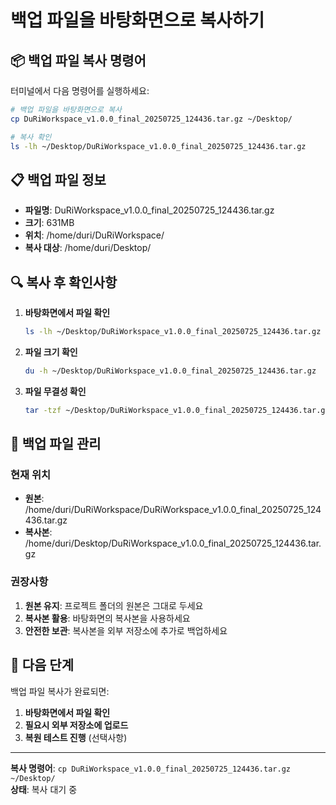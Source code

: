 # 백업 파일을 바탕화면으로 복사하기

## 📦 백업 파일 복사 명령어

터미널에서 다음 명령어를 실행하세요:

```bash
# 백업 파일을 바탕화면으로 복사
cp DuRiWorkspace_v1.0.0_final_20250725_124436.tar.gz ~/Desktop/

# 복사 확인
ls -lh ~/Desktop/DuRiWorkspace_v1.0.0_final_20250725_124436.tar.gz
```

## 📋 백업 파일 정보

- **파일명**: DuRiWorkspace_v1.0.0_final_20250725_124436.tar.gz
- **크기**: 631MB
- **위치**: /home/duri/DuRiWorkspace/
- **복사 대상**: /home/duri/Desktop/

## 🔍 복사 후 확인사항

1. **바탕화면에서 파일 확인**
   ```bash
   ls -lh ~/Desktop/DuRiWorkspace_v1.0.0_final_20250725_124436.tar.gz
   ```

2. **파일 크기 확인**
   ```bash
   du -h ~/Desktop/DuRiWorkspace_v1.0.0_final_20250725_124436.tar.gz
   ```

3. **파일 무결성 확인**
   ```bash
   tar -tzf ~/Desktop/DuRiWorkspace_v1.0.0_final_20250725_124436.tar.gz > /dev/null && echo "복사된 파일 정상" || echo "복사된 파일 오류"
   ```

## 💾 백업 파일 관리

### 현재 위치
- **원본**: /home/duri/DuRiWorkspace/DuRiWorkspace_v1.0.0_final_20250725_124436.tar.gz
- **복사본**: /home/duri/Desktop/DuRiWorkspace_v1.0.0_final_20250725_124436.tar.gz

### 권장사항
1. **원본 유지**: 프로젝트 폴더의 원본은 그대로 두세요
2. **복사본 활용**: 바탕화면의 복사본을 사용하세요
3. **안전한 보관**: 복사본을 외부 저장소에 추가로 백업하세요

## 🎯 다음 단계

백업 파일 복사가 완료되면:

1. **바탕화면에서 파일 확인**
2. **필요시 외부 저장소에 업로드**
3. **복원 테스트 진행** (선택사항)

---

**복사 명령어**: `cp DuRiWorkspace_v1.0.0_final_20250725_124436.tar.gz ~/Desktop/`  
**상태**: 복사 대기 중 